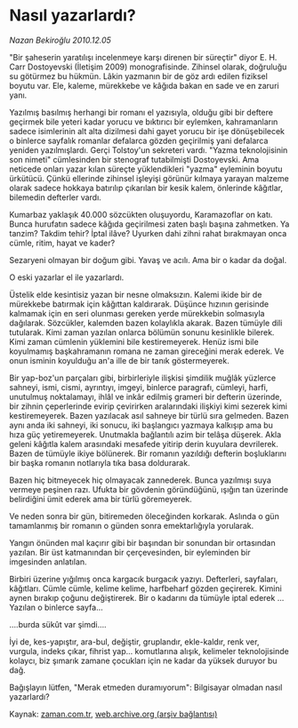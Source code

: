 # Nasıl yazarlardı?

*Nazan Bekiroğlu 2010.12.05*

<td class="columnist-detail">
<p>"Bir şaheserin yaratılışı incelenmeye karşı direnen bir süreçtir" diyor E. H. Carr Dostoyevski (İletişim 2009) monografisinde. Zihinsel olarak, doğruluğu su götürmez bu hükmün. Lâkin yazmanın bir de göz ardı edilen fiziksel boyutu var. Ele, kaleme, mürekkebe ve kâğıda bakan en sade ve en zaruri yanı.</p>
<p>
<div id="haberMetinDiv">
<p>Yazılmış basılmış herhangi bir romanı el yazısıyla, olduğu gibi bir deftere geçirmek bile yeteri kadar yorucu ve bıktırıcı bir eylemken, kahramanların sadece isimlerinin alt alta dizilmesi dahi gayet yorucu bir işe dönüşebilecek o binlerce sayfalık romanlar defalarca gözden geçirilmiş yani defalarca yeniden yazılmışlardı. Gerçi Tolstoy'un sekreteri vardı. "Yazma teknolojisinin son nimeti" cümlesinden bir stenograf tutabilmişti Dostoyevski. Ama neticede onları yazar kılan süreçte yüklendikleri "yazma" eyleminin boyutu ürkütücü. Çünkü ellerinde zihinsel işleyişi görünür kılmaya yarayan malzeme olarak sadece hokkaya batırılıp çıkarılan bir kesik kalem, önlerinde kâğıtlar, bilemedin defterler vardı.
<p>Kumarbaz yaklaşık 40.000 sözcükten oluşuyordu, Karamazoflar on katı. Bunca hurufatın sadece kâğıda geçirilmesi zaten başlı başına zahmetken. Ya tanzim? Takdim tehir? İptal ilâve? Uyurken dahi zihni rahat bırakmayan onca cümle, ritim, hayat ve kader?
<p>Sezaryeni olmayan bir doğum gibi. Yavaş ve acılı. Ama bir o kadar da doğal.
<p>O eski yazarlar el ile yazarlardı.
<p>Üstelik elde kesintisiz yazan bir nesne olmaksızın. Kalemi ikide bir de mürekkebe batırmak için kâğıttan kaldırarak. Düşünce hızının gerisinde kalmamak için en seri olunması gereken yerde mürekkebin solmasıyla dağılarak. Sözcükler, kalemden bazen kolaylıkla akarak. Bazen tümüyle dili tutularak. Kimi zaman yazılan onlarca bölümün sonunu kesinlikle bilerek. Kimi zaman cümlenin yüklemini bile kestiremeyerek. Henüz ismi bile koyulmamış başkahramanın romana ne zaman gireceğini merak ederek. Ve onun isminin koyulduğu an'a ille de bir tanık göstermeyerek.
<p>Bir yap-boz'un parçaları gibi, birbirleriyle ilişkisi şimdilik muğlâk yüzlerce sahneyi, ismi, cismi, ayrıntıyı, imgeyi, binlerce paragrafı, cümleyi, harfi, unutulmuş noktalamayı, ihlâl ve inkâr edilmiş grameri bir defterin üzerinde, bir zihnin çeperlerinde evirip çevirirken aralarındaki ilişkiyi kimi sezerek kimi kestiremeyerek. Bazen yazılacak asıl sahneye bir türlü sıra gelmeden. Bazen aynı anda iki sahneyi, iki sonucu, iki başlangıcı yazmaya kalkışıp ama bu hıza güç yetiremeyerek. Unutmakla bağlantılı azim bir telâşa düşerek. Akla geleni kâğıtla kalem arasındaki mesafede yitirip derin kuyulara devrilerek. Bazen de tümüyle ikiye bölünerek. Bir romanın yazıldığı defterin boşluklarını bir başka romanın notlarıyla tıka basa doldurarak.
<p>Bazen hiç bitmeyecek hiç olmayacak zannederek. Bunca yazılmışı suya vermeye peşinen razı. Ufukta bir gövdenin göründüğünü, ışığın tan üzerinde belirdiğini ümit ederek ama bir türlü göremeyerek.
<p>Ve neden sonra bir gün, bitiremeden öleceğinden korkarak. Aslında o gün tamamlanmış bir romanın o günden sonra emektarlığıyla yorularak.
<p>Yangın önünden mal kaçırır gibi bir başından bir sonundan bir ortasından yazılan. Bir üst katmanından bir çerçevesinden, bir eyleminden bir imgesinden anlatılan. 
<p>Birbiri üzerine yığılmış onca kargacık burgacık yazıyı. Defterleri, sayfaları, kâğıtları. Cümle cümle, kelime kelime, harfbeharf gözden geçirerek. Kimini aynen bırakıp çoğunu değiştirerek. Bir o kadarını da tümüyle iptal ederek ... Yazılan o binlerce sayfa...
<p> ....burda sükût var şimdi....
<p>İyi de, kes-yapıştır, ara-bul, değiştir, gruplandır, ekle-kaldır, renk ver, vurgula, indeks çıkar, fihrist yap... komutlarına alışık, kelimeler teknolojisinde kolaycı, biz şımarık zamane çocukları için ne kadar da yüksek duruyor bu dağ.
<p>Bağışlayın lütfen, "Merak etmeden duramıyorum": Bilgisayar olmadan nasıl yazarlardı? </p></p></p></p></p></p></p></p></p></p></p></p></p></div>
</p>
<a href="http://web.archive.org/web/20110222215740/mailto:/">
</a></td>

Kaynak: [zaman.com.tr](http://zaman.com.tr/yazar.do?yazino=1060990), [web.archive.org (arşiv bağlantısı)](http://web.archive.org/web/20110222215740/http://www.zaman.com.tr:80/yazar.do?yazino=1060990)
